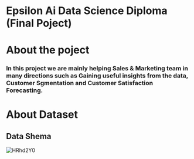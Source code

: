 # Epsilon Ai Data Science Diploma (Final Poject)
# About the poject
### In this project we are mainly helping Sales & Marketing team in many directions such as Gaining useful insights from the data, Customer Sgmentation and Customer Satisfaction Forecasting.
# About Dataset
## Data Shema
![HRhd2Y0](https://user-images.githubusercontent.com/101987832/224350645-66f36795-73ab-4ebc-bef6-0dece9ec76b3.png)
